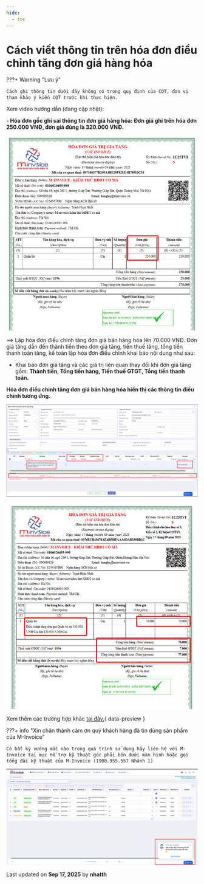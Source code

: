 ```yaml
---
hide:
  - toc
---
```


# **Cách viết thông tin trên hóa đơn điều chỉnh tăng đơn giá hàng hóa**

???+ Warning "Lưu ý"

    Cách ghi thông tin dưới đây không có trong quy định của CQT, đơn vị tham khảo ý kiến CQT trước khi thực hiện.

Xem video hướng dẫn (đang cập nhật):

**- Hóa đơn gốc ghi sai thông tin đơn giá hàng hóa: Đơn giá ghi trên hóa đơn 250.000 VNĐ, đơn giá đúng là 320.000 VNĐ.**

![Hình 1](../../assets/images/xu-ly-sai-sot/v2-dieu-chinh-don-gia-1.png "Hãy bấm vào để xem rõ hơn")

==> Lập hóa đơn điều chỉnh tăng đơn giá bán hàng hóa lên 70.000 VNĐ. Đơn giá tăng dẫn đến thành tiền theo đơn giá tăng, tiền thuế tăng, tổng tiền thanh toán tăng, kế toán lập hóa đơn điều chỉnh khai báo nội dung như sau:

- Khai báo đơn giá tăng và các giá trị liên quan thay đổi khi đơn giá tăng gồm: **Thành tiền, Tổng tiền hàng, Tiền thuế GTGT, Tổng tiền thanh toán.**

**Hóa đơn điều chỉnh tăng đơn giá bán hàng hóa hiển thị các thông tin điều chỉnh tương ứng.**

![Hình 1](../../assets/images/xu-ly-sai-sot/v2-dieu-chinh-don-gia-2.png "Hãy bấm vào để xem rõ hơn")

![Hình 1](../../assets/images/xu-ly-sai-sot/v2-dieu-chinh-don-gia-3.png "Hãy bấm vào để xem rõ hơn")

Xem thêm các trường hợp khác [tại đây.](../dieu-chinh-hoa-don#attribute-lists){ data-preview }

???+ info "Xin chân thành cảm ơn quý khách hàng đã tin dùng sản phẩm của M-Invoice"

    Có bất kỳ vướng mắc nào trong quá trình sử dụng hãy liên hệ với M-Invoice tại mục Hỗ trợ kỹ thuật góc phải bên dưới màn hình hoặc gọi tổng đài kỹ thuật của M-Invoice (1900.955.557 Nhánh 1)

![Hình 5](../../assets/images/invoice2/hotro.png "Hãy bấm vào để xem rõ hơn")

<div class="last-updated">Last updated on <strong>Sep 17, 2025</strong> by <strong>nhatth</strong></div>
